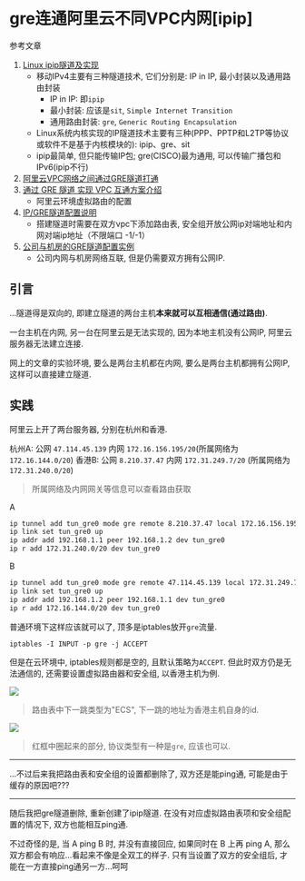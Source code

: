 # gre连通阿里云不同VPC内网[ipip]

参考文章

1. [Linux ipip隧道及实现](http://www.361way.com/linux-tunnel/5199.html)
    - 移动IPv4主要有三种隧道技术, 它们分别是: IP in IP, 最小封装以及通用路由封装
        - IP in IP: 即`ipip`
        - 最小封装: 应该是`sit`, `Simple Internet Transition`
        - 通用路由封装: `gre`, `Generic Routing Encapsulation`
    - Linux系统内核实现的IP隧道技术主要有三种(PPP、PPTP和L2TP等协议或软件不是基于内核模块的): ipip、gre、sit
    - ipip最简单, 但只能传输IP包; gre(CISCO)最为通用, 可以传输广播包和IPv6(ipip不行)
2. [阿里云VPC网络之间通过GRE隧道打通](https://www.yunwei123.com/%E9%98%BF%E9%87%8C%E4%BA%91vpc%E7%BD%91%E7%BB%9C%E4%B9%8B%E9%97%B4%E9%80%9A%E8%BF%87gre%E9%9A%A7%E9%81%93%E6%89%93%E9%80%9A/)
3. [通过 GRE 隧道 实现 VPC 互通方案介绍](https://yq.aliyun.com/articles/69035)
    - 阿里云环境虚拟路由的配置
4. [IP/GRE隧道配置说明](https://www.viayc.com/2019/03/15/IPGRE%E9%9A%A7%E9%81%93%E9%85%8D%E7%BD%AE%E8%AF%B4%E6%98%8E/)
    - 搭建隧道时需要在双方vpc下添加路由表, 安全组开放公网ip对端地址和内网对端ip地址（不限端口 -1/-1）
5. [公司与机房的GRE隧道配置实例](https://blog.51cto.com/icenycmh/1932232)
    - 公司内网与机房网络互联, 但是仍需要双方拥有公网IP.

## 引言

...隧道得是双向的, 即建立隧道的两台主机**本来就可以互相通信(通过路由)**. 

一台主机在内网, 另一台在阿里云是无法实现的, 因为本地主机没有公网IP, 阿里云服务器无法建立连接.

网上的文章的实验环境, 要么是两台主机都在内网, 要么是两台主机都拥有公网IP, 这样可以直接建立隧道.

## 实践

阿里云上开了两台服务器, 分别在杭州和香港.

杭州A: 公网 `47.114.45.139` 内网 `172.16.156.195/20`(所属网络为`172.16.144.0/20`)
香港B: 公网 `8.210.37.47`   内网 `172.31.249.7/20`  (所属网络为`172.31.240.0/20`)

> 所属网络及内网网关等信息可以查看路由获取

A

```bash
ip tunnel add tun_gre0 mode gre remote 8.210.37.47 local 172.16.156.195
ip link set tun_gre0 up
ip addr add 192.168.1.1 peer 192.168.1.2 dev tun_gre0
ip r add 172.31.240.0/20 dev tun_gre0
```

B

```bash
ip tunnel add tun_gre0 mode gre remote 47.114.45.139 local 172.31.249.7
ip link set tun_gre0 up
ip addr add 192.168.1.2 peer 192.168.1.1 dev tun_gre0
ip r add 172.16.144.0/20 dev tun_gre0
```

普通环境下这样应该就可以了, 顶多是iptables放开`gre`流量.

```
iptables -I INPUT -p gre -j ACCEPT
```

但是在云环境中, iptables规则都是空的, 且默认策略为`ACCEPT`. 但此时双方仍是无法通信的, 还需要设置虚拟路由器和安全组, 以香港主机为例.

![](https://gitee.com/generals-space/gitimg/raw/master/3297D55CA106926B133888DF8F03E650.png)

> 路由表中下一跳类型为"ECS", 下一跳的地址为香港主机自身的id.

![](https://gitee.com/generals-space/gitimg/raw/master/4281717A311B7EAA5B20115EF38F7D01.jpg)

> 红框中圈起来的部分, 协议类型有一种是`gre`, 应该也可以.

------

...不过后来我把路由表和安全组的设置都删除了, 双方还是能ping通, 可能是由于缓存的原因吧???

------

随后我把gre隧道删除, 重新创建了ipip隧道. 在没有对应虚拟路由表项和安全组配置的情况下, 双方也能相互ping通. 

不过奇怪的是, 当 A ping B 时, 并没有直接回应, 如果同时在 B 上再 ping A, 那么双方都会有响应...看起来不像是全双工的样子. 只有当设置了双方的安全组后, 才能在一方直接ping通另一方...呵呵

